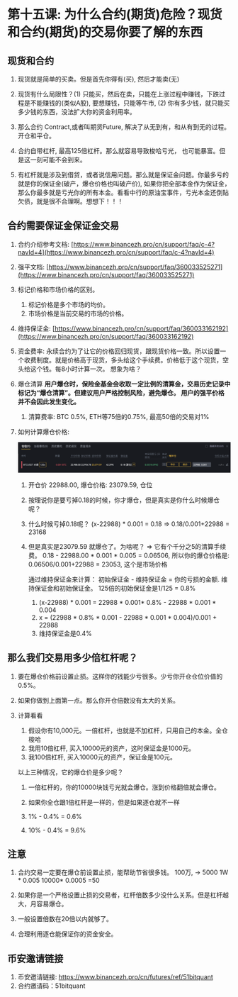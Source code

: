 # 第十五课: 为什么合约(期货)危险？现货和合约(期货)的交易你要了解的东西


## 现货和合约
1. 现货就是简单的买卖。但是首先你得有(买), 然后才能卖(无)

2. 现货有什么局限性？(1)
   只能买，然后在卖，只能在上涨过程中赚钱，下跌过程是不能赚钱的(类似A股),
   要想赚钱，只能等牛市, (2)
   你有多少钱，就只能买多少钱的东西，没法扩大你的资金利用率。

3. 那么合约 Contract,或者叫期货Future, 解决了从无到有，和从有到无的过程。
  开仓和平仓。
   
4. 合约自带杠杆, 最高125倍杠杆。那么就容易导致梭哈亏光，
   也可能暴富。但是这一刻可能不会到来。
   
5. 有杠杆就是涉及到借贷，或者说信用问题。那么就是保证金问题。你最多亏的就是你的保证金(破产，爆仓价格也叫破产价),
   如果你把全部本金作为保证金，那么你最多就是亏光你的所有本金。看看中行的原油宝事件，亏光本金还倒贴欠债，就是很不合理啊。想想下！！！
   

## 合约需要保证金保证金交易

1. 合约介绍参考文档:
   [https://www.binancezh.pro/cn/support/faq/c-4?navId=4](https://www.binancezh.pro/cn/support/faq/c-4?navId=4)

2. 强平文档: [https://www.binancezh.pro/cn/support/faq/360033525271](https://www.binancezh.pro/cn/support/faq/360033525271)



3. 标记价格和市场价格的区别。
   1. 标记价格是多个市场的均价。
   2. 市场价格是当前交易的市场的价格。
   
4. 维持保证金: [https://www.binancezh.pro/cn/support/faq/360033162192](https://www.binancezh.pro/cn/support/faq/360033162192)

5. 资金费率:
   永续合约为了让它的价格回归现货，跟现货价格一致。所以设置一个收费制度。就是价格高于现货，多头给这个手续费。价格低于这个现货，空头给这个钱。每8小时计算一次。
   想象为啥？

6. 爆仓清算
   **用户爆仓时，保险金基金会收取一定比例的清算金，交易历史记录中标记为“爆仓清算”。但建议用户严格控制风险，避免爆仓。
   用户的强平价格并不会因此发生变化。**
   
   1. 清算费率: BTC 0.5%, ETH等75倍的0.75%, 最高50倍的交易对1%
  
6. 如何计算爆仓价格:
 
    ![img](./imgs/order1.png)
    
   1.  开仓价 22988.00, 爆仓价格: 23079.59, 仓位
   2.  按理说你是要亏掉0.18的时候，你才爆仓，但是真实是你什么时候爆仓呢？
   3.  什么时候亏掉0.18呢？ (x-22988) * 0.001 = 0.18 => 0.18/0.001+22988 =
       23168 
   4. 但是真实是23079.59 就爆仓了。为啥呢？ => 它有个千分之5的清算手续费。 0.18
      \- 22988.00 * 0.001 * 0.005 = 0.06506, 所以你的爆仓价格是:
      0.06506/0.001+22988 = 23053, 这个是市场价格
            
      通过维持保证金来计算： 初始保证金 - 维持保证金 = 你的亏损的金额.
      维持保证金和初始保证金。 125倍的初始保证金是1/125 = 0.8%
        
      1. (x-22988) * 0.001 = 22988 * 0.001* 0.8% - 22988 * 0.001 * 0.004 
      2. x = (22988 * 0.8% * 0.001 - 22988 * 0.001 * 0.004)/0.001 +
         22988
      3. 维持保证金是0.4%
## 那么我们交易用多少倍杠杆呢？

1. 要在爆仓价格前设置止损。这样你的钱能少亏很多。少亏你开仓仓位价值的0.5%。
2. 如果你做到上面第一点。那么你开仓倍数没有太大的关系。
3. 计算看看 

   1.  假设你有10,000元。一倍杠杆，也就是不加杠杆，只用自己的本金。全仓梭哈 
   2.  我用10倍杠杆, 买入10000元的资产，这时保证金是1000元。 
   3.  我100倍杠杆, 买入10000元的资产，保证金是100元。
   
   以上三种情况，它的爆仓价是多少呢？
   1. 一倍杠杆的，你的10000块钱亏光就会爆仓。涨到价格翻倍就会爆仓。
   2. 如果你全仓跟1倍杠杆是一样的，但是如果逐仓就不一样
   
   3. 1% - 0.4% = 0.6%
   4. 10% - 0.4% = 9.6%
   
## 注意
1. 合约交易一定要在爆仓前设置止损，能帮助节省很多钱。 100万, -> 5000 1W * 0.005
   10000* 0.0005 =50
 
2. 如果你是一个严格设置止损的交易者，杠杆倍数多少没什么关系。但是杠杆越大，月容易爆仓。
3. 一般设置倍数在20倍以内就够了。
4. 合理利用逐仓能保证你的资金安全。


## 币安邀请链接

1. 币安邀请链接: https://www.binancezh.pro/cn/futures/ref/51bitquant
2. 合约邀请码：51bitquant




